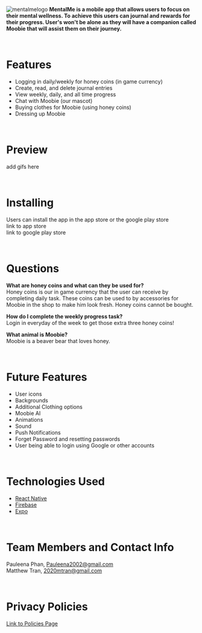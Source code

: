 
![mentalmelogo](https://github.com/pauleenaphan/MentalMe/assets/77126730/55761fd9-0e55-4efa-a14e-05509e12b46f)
**MentalMe is a mobile app that allows users to focus on their mental wellness. To achieve this users can journal and rewards for their progress. User's won't be alone as they will have a companion called Moobie that will assist them on their journey.**

<br>

# Features
- Logging in daily/weekly for honey coins (in game currency)
- Create, read, and delete journal entries
- View weekly, daily, and all time progress
- Chat with Moobie (our mascot) 
- Buying clothes for Moobie (using honey coins)
- Dressing up Moobie
  
<br> 

# Preview
add gifs here


<br>

# Installing 
Users can install the app in the app store or the google play store 
<br> link to app store 
<br> link to google play store 

<br> 

# Questions
**What are honey coins and what can they be used for?**
<br> Honey coins is our in game currency that the user can receive by completing daily task. These coins can be used to by accessories for Moobie in the shop to make him look fresh. Honey coins cannot be bought.

**How do I complete the weekly progress task?**
<br> Login in everyday of the week to get those extra three honey coins!

**What animal is Moobie?**
<br> Moobie is a beaver bear that loves honey.

<br> 

# Future Features
- User icons
- Backgrounds
- Additional Clothing options
- Moobie AI
- Animations
- Sound
- Push Notifications
- Forget Password and resetting passwords
- User being able to login using Google or other accounts

<br>

# Technologies Used
- [React Native](https://reactnative.dev/docs/getting-started)
- [Firebase](https://firebase.google.com/)
- [Expo](https://expo.dev/)

<br>

# Team Members and Contact Info
Pauleena Phan, Pauleena2002@gmail.com
<br> Matthew Tran, 2020mtran@gmail.com

<br>

# Privacy Policies

[Link to Policies Page](https://pauleenaphan.github.io/MentalMe/privacyPolicies.html)
